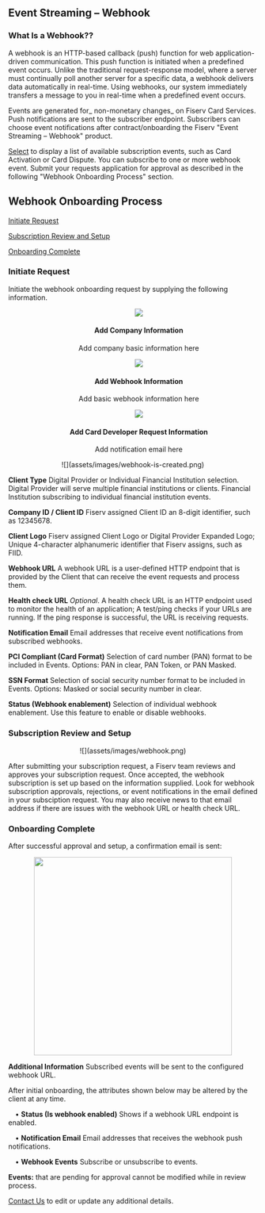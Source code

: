 ## Event Streaming – Webhook

### What Is a Webhook??

A webhook is an HTTP-based callback (push) function for web application-driven communication. This push function is initiated when a predefined event occurs. Unlike the traditional request-response model, where a server must continually poll another server for a specific data, a webhook delivers data automatically in real-time. Using webhooks, our system immediately transfers a message to you in real-time when a predefined event occurs. 
  
Events are generated for_ non-monetary changes_ on Fiserv Card Services. Push notifications are sent to the subscriber endpoint. Subscribers can choose event notifications after contract/onboarding the Fiserv "Event Streaming – Webhook" product.

[Select](?path=docs/webhook/section-header.md) to display a list of available subscription events, such as Card Activation or Card Dispute. You can subscribe to one or more webhook event. Submit your requests application for approval as described in the following "Webhook Onboarding Process" section. 

## Webhook Onboarding Process 



<a href="#one">Initiate Request</a>

<a href="#two">Subscription Review and Setup</a>

<a href="#three">Onboarding Complete</a>

<h3 id="one">Initiate Request</h3>

Initiate the webhook onboarding request by supplying the following information.

<style>
.col-md-4 ul li {
    list-style: none;
}
</style>

<div class="row" style="text-align:center;" markdown=1>
<div class="col-md-4" markdown=1>

*   ![](assets/images/your-company-basic-information.png)
    
    #### Add Company Information
    
    Add company basic information here

</div>
<div class="col-md-4" markdown=1>

*   ![](assets/images/basic-webhook-information1.png)
    
    #### Add Webhook Information
    
    Add basic webhook information here

</div>
<div class="col-md-4" markdown=1>

*   ![](assets/images/card-developer-request-info2.png)
    
    #### Add Card Developer Request Information

    
    Add notification email here
    
</div>
</div>
<div class="row" style="text-align:center;"  markdown=1>
![](assets/images/webhook-is-created.png)
</div>

**Client Type** Digital Provider or Individual Financial Institution selection. Digital Provider will serve multiple financial institutions or clients. Financial Institution subscribing to individual financial institution events.

**Company ID / Client ID** Fiserv assigned Client ID an 8-digit identifier, such as 12345678.

**Client Logo** Fiserv assigned Client Logo or Digital Provider Expanded Logo; Unique 4-character alphanumeric identifier that Fiserv assigns, such as FIID.

**Webhook URL** A webhook URL is a user-defined HTTP endpoint that is provided by the Client that can receive the event requests and process them.

**Health check URL** _Optional_. A health check URL is an HTTP endpoint used to monitor the health of an application; A test/ping checks if your URLs are running. If the ping response is successful, the URL is receiving requests.

**Notification Email** Email addresses that receive event notifications from subscribed webhooks.

**PCI Compliant (Card Format)** Selection of card number (PAN) format to be included in Events. Options: PAN in clear, PAN Token, or PAN Masked.

**SSN Format** Selection of social security number format to be included in Events. Options: Masked or social security number in clear.

**Status (Webhook enablement)** Selection of individual webhook enablement.  Use this feature to enable or disable webhooks.

<h3 id="two">Subscription Review and Setup</h3>

<div class="row" style="text-align:center;" markdown=1>
![](assets/images/webhook.png)
 </div>


After submitting your subscription request, a Fiserv team reviews and approves your subscription request. Once accepted, the webhook subscription is set up based on the information supplied. Look for webhook subscription approvals, rejections, or event notifications in the email defined in your subsciption request. You may also receive news to that email address if there are issues with the webhook URL or health check URL.

<h3 id="three">Onboarding Complete</h3>

After successful approval and setup, a confirmation email is sent: 




<div class="row" style="text-align:center;" markdown=1>
<img src="./assets/images/webhook-status-approved.png"  width="400"/>
</div>


**Additional Information**
Subscribed events will be sent to the configured webhook URL.

After initial onboarding, the attributes shown below may be altered by the client at any time.

&emsp;• **Status (Is webhook enabled)** Shows if a webhook URL endpoint is enabled.

&emsp;• **Notification Email**  Email addresses that receives the webhook push notifications.

&emsp;• **Webhook Events** Subscribe or unsubscribe to events.

**Events:** that are pending for approval cannot be modified while in review process.

[Contact Us](https://www.fiserv.com/en/about-fiserv/contact-us.html) to edit or update any additional details.


